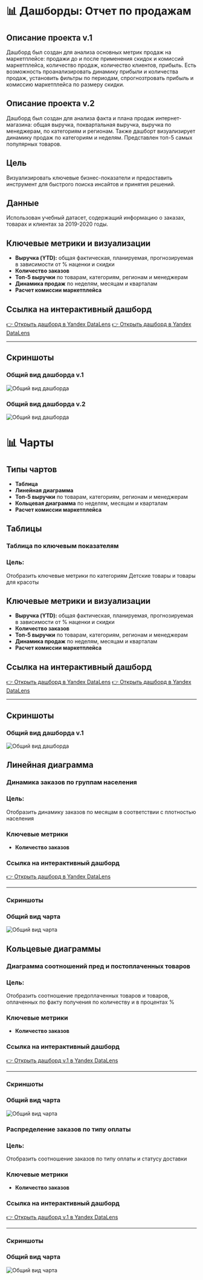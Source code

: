 # 📊 Дашборды: Отчет по продажам

## Описание проекта v.1
Дашборд был создан для анализа основных метрик продаж на маркетплейсе: продажи до и после применения скидок и комиссий маркетплейса, количество продаж, количество клиентов, прибыль. Есть возможность проанализировать динамику прибыли и количества продаж, установить фильтры по периодам, спрогнозтровать прибыль и комиссию маркетплейса по размеру скидки.

## Описание проекта v.2
Дашборд был создан для анализа факта и плана продаж интернет-магазина: общая выручка, поквартальная выручка, выручка по менеджерам, по категориям и регионам. Также дашборт визуализирует динамику продаж по категориям и неделям. Представлен топ-5 самых популярных товаров.

## Цель
Визуализировать ключевые бизнес-показатели и предоставить инструмент для быстрого поиска инсайтов и принятия решений.

## Данные
Использован учебный датасет, содержащий информацию о заказах, товарах и клиентах за 2019-2020 годы.

## Ключевые метрики и визуализации
*   **Выручка (YTD):** общая фактическая, планируемая, прогнозируемая в зависимости от % наценки и скидки
*   **Количество заказов**
*   **Топ-5 выручки** по товарам, категориям, регионам и менеджерам
*   **Динамика продаж** по неделям, месяцам и кварталам
*   **Расчет комиссии маркетплейса**

## Ссылка на интерактивный дашборд
[👉 Открыть дашборд в Yandex DataLens](https://datalens.yandex/j5r9benntmg06)
[👉 Открыть дашборд в Yandex DataLens](https://datalens.yandex/uhuls2vxf3z4g)

---

## Скриншоты

### Общий вид дашборда v.1
![Общий вид дашборда](https://github.com/OKsiCHER/DataLens-Projects/blob/main/yandex-course/DASHBOARD%20Revenue%20report%20v.1.png)

### Общий вид дашборда v.2
![Общий вид дашборда](https://github.com/OKsiCHER/DataLens-Projects/blob/main/yandex-course/DASHBOARD%20Revenue%20report%20v.2.png)


# 📊 Чарты

## Типы чартов
*   **Таблица** 
*   **Линейная диаграмма**
*   **Топ-5 выручки** по товарам, категориям, регионам и менеджерам
*   **Кольцевая диаграмма** по неделям, месяцам и кварталам
*   **Расчет комиссии маркетплейса**


## Таблицы

### Таблица по ключевым показателям 
### Цель: 
Отобразить ключевые метрики по категориям Детские товары и товары для красоты
## Ключевые метрики и визуализации
*   **Выручка (YTD):** общая фактическая, планируемая, прогнозируемая в зависимости от % наценки и скидки
*   **Количество заказов**
*   **Топ-5 выручки** по товарам, категориям, регионам и менеджерам
*   **Динамика продаж** по неделям, месяцам и кварталам
*   **Расчет комиссии маркетплейса**

## Ссылка на интерактивный дашборд
[👉 Открыть дашборд в Yandex DataLens](https://datalens.yandex/j5r9benntmg06)
[👉 Открыть дашборд в Yandex DataLens](https://datalens.yandex/uhuls2vxf3z4g)

---

## Скриншоты

### Общий вид дашборда v.1
![Общий вид дашборда](https://github.com/OKsiCHER/DataLens-Projects/blob/main/yandex-course/DASHBOARD%20Revenue%20report%20v.1.png)


## Линейная диаграмма

### Динамика заказов по группам населения
### Цель: 
Отобразить динамику заказов по месяцам в соответствии с плотностью населения
### Ключевые метрики
*   **Количество заказов**

### Ссылка на интерактивный дашборд
[👉 Открыть дашборд в Yandex DataLens](https://datalens.yandex/g2o1pm4g7kww2)

---
### Скриншоты
### Общий вид чарта
![Общий вид чарта](https://github.com/OKsiCHER/DataLens-Projects/blob/main/yandex-course/CHART%20Order%20dynamics%20by%20population.png)



## Кольцевые диаграммы

### Диаграмма соотношений пред и постоплаченных товаров
### Цель: 
Отобразить соотношение предоплаченных товаров и товаров, оплаченных по факту получения по количеству и в процентах %  
### Ключевые метрики
*   **Количество заказов**

### Ссылка на интерактивный дашборд
[👉 Открыть дашборд v.1 в Yandex DataLens](https://datalens.yandex/j5r9benntmg06)

---
### Скриншоты
### Общий вид чарта
![Общий вид чарта](https://github.com/OKsiCHER/DataLens-Projects/blob/main/yandex-course/PIE%20CHART%20Pre-%20and%20Post-payment%20ratio.png)


### Распределение заказов по типу оплаты
### Цель: 
Отобразить соотношение заказов по типу оплаты и статусу доставки 
### Ключевые метрики
*   **Количество заказов**

### Ссылка на интерактивный дашборд
[👉 Открыть дашборд v.1 в Yandex DataLens](https://datalens.yandex/cyla0a38zryky)

---
### Скриншоты
### Общий вид чарта
![Общий вид чарта](https://github.com/OKsiCHER/DataLens-Projects/blob/main/yandex-course/PIE%20CHART%20Order%20distribution%20by%20payment.png)



